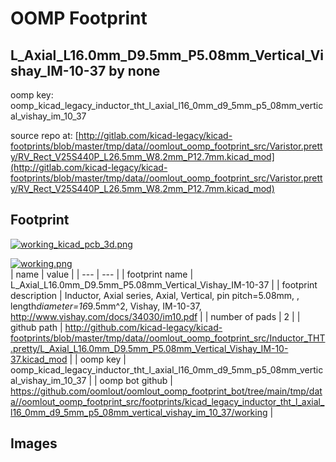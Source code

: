 # OOMP Footprint  
## L_Axial_L16.0mm_D9.5mm_P5.08mm_Vertical_Vishay_IM-10-37  by none  
  
oomp key: oomp_kicad_legacy_inductor_tht_l_axial_l16_0mm_d9_5mm_p5_08mm_vertical_vishay_im_10_37  
  
source repo at: [http://gitlab.com/kicad-legacy/kicad-footprints/blob/master/tmp/data//oomlout_oomp_footprint_src/Varistor.pretty/RV_Rect_V25S440P_L26.5mm_W8.2mm_P12.7mm.kicad_mod](http://gitlab.com/kicad-legacy/kicad-footprints/blob/master/tmp/data//oomlout_oomp_footprint_src/Varistor.pretty/RV_Rect_V25S440P_L26.5mm_W8.2mm_P12.7mm.kicad_mod)  
## Footprint  
  
[![working_kicad_pcb_3d.png](working_kicad_pcb_3d_600.png)](working_kicad_pcb_3d.png)  
  
[![working.png](working_600.png)](working.png)  
| name | value | 
| --- | --- | 
| footprint name | L_Axial_L16.0mm_D9.5mm_P5.08mm_Vertical_Vishay_IM-10-37 | 
| footprint description | Inductor, Axial series, Axial, Vertical, pin pitch=5.08mm, , length*diameter=16*9.5mm^2, Vishay, IM-10-37, http://www.vishay.com/docs/34030/im10.pdf | 
| number of pads | 2 | 
| github path | http://github.com/kicad-legacy/kicad-footprints/blob/master/tmp/data//oomlout_oomp_footprint_src/Inductor_THT.pretty/L_Axial_L16.0mm_D9.5mm_P5.08mm_Vertical_Vishay_IM-10-37.kicad_mod | 
| oomp key | oomp_kicad_legacy_inductor_tht_l_axial_l16_0mm_d9_5mm_p5_08mm_vertical_vishay_im_10_37 | 
| oomp bot github | https://github.com/oomlout/oomlout_oomp_footprint_bot/tree/main/tmp/data//oomlout_oomp_footprint_src/footprints/kicad_legacy_inductor_tht_l_axial_l16_0mm_d9_5mm_p5_08mm_vertical_vishay_im_10_37/working | 
## Images  
